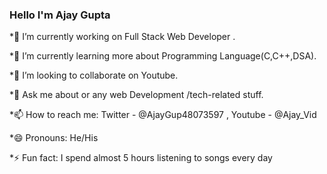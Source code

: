 ### Hello I'm Ajay Gupta

*🔭 I’m currently working on Full Stack Web Developer .

*🌱 I’m currently learning more about  Programming Language(C,C++,DSA).

*👯 I’m looking to collaborate on Youtube.

*💬 Ask me about  or any web Development /tech-related stuff.

*📫 How to reach me: Twitter - @AjayGup48073597 , Youtube - @Ajay_Vid

*😄 Pronouns: He/His

*⚡ Fun fact: I spend almost 5 hours listening to songs every day

